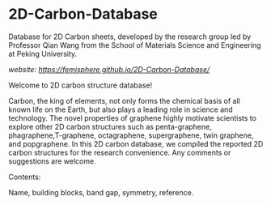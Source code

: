 # 2D-Carbon-Database

Database for 2D Carbon sheets, developed by the research group led by Professor Qian Wang from the School of Materials Science and Engineering at Peking University.

_website: https://femisphere.github.io/2D-Carbon-Database/_

Welcome to 2D carbon structure database!

Carbon, the king of elements, not only forms the chemical basis of all known life on the Earth, but also plays a leading role in science and technology. The novel properties of graphene highly motivate scientists to explore other 2D carbon structures such as penta-graphene, phagraphene,T-graphene, octagraphene, supergraphene, twin graphene, and popgraphene. In this 2D carbon database, we compiled the reported 2D carbon structures for the research convenience. Any comments or suggestions are welcome.

Contents:

Name, building blocks, band gap, symmetry, reference.
